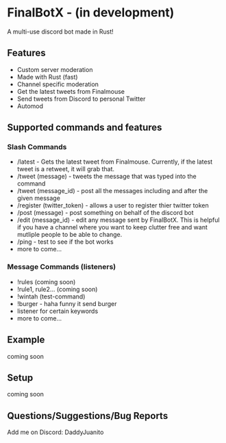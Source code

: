 # FinalBotX - (in development)

A multi-use discord bot made in Rust!

## Features
  * Custom server moderation
  * Made with Rust (fast)
  * Channel specific moderation
  * Get the latest tweets from Finalmouse
  * Send tweets from Discord to personal Twitter
  * Automod


## Supported commands and features

### Slash Commands
  * /latest - Gets the latest tweet from Finalmouse. Currently, if the latest tweet is a retweet, it will grab that.
  * /tweet (message) - tweets the message that was typed into the command
  * /tweet (message_id) - post all the messages including and after the given message
  * /register (twitter_token) - allows a user to register thier twitter token
  * /post (message) - post something on behalf of the discord bot
  * /edit (message_id) - edit any message sent by FinalBotX. This is helpful if you have a channel where you want to keep clutter free and want mutliple people to be able to change. 
  * /ping - test to see if the bot works 
  * more to come...
### Message Commands (listeners) 
  * !rules (coming soon)
  * !rule1, rule2... (coming soon)
  * !wintah (test-command)
  * !burger - haha funny it send burger
  * listener for certain keywords
  * more to come...


## Example
coming soon

## Setup
coming soon

## Questions/Suggestions/Bug Reports
Add me on Discord: DaddyJuanito
